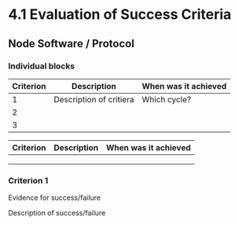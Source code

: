 # 4.1 Evaluation of Success Criteria

## Node Software / Protocol

### Individual blocks

| Criterion | Description             | When was it achieved |
| --------- | ----------------------- | -------------------- |
| 1         | Description of critiera | Which cycle?         |
| 2         |                         |                      |
| 3         |                         |                      |

| Criterion | Description | When was it achieved |
| --------- | ----------- | -------------------- |
|           |             |                      |
|           |             |                      |
|           |             |                      |

### Criterion 1

Evidence for success/failure

Description of success/failure
